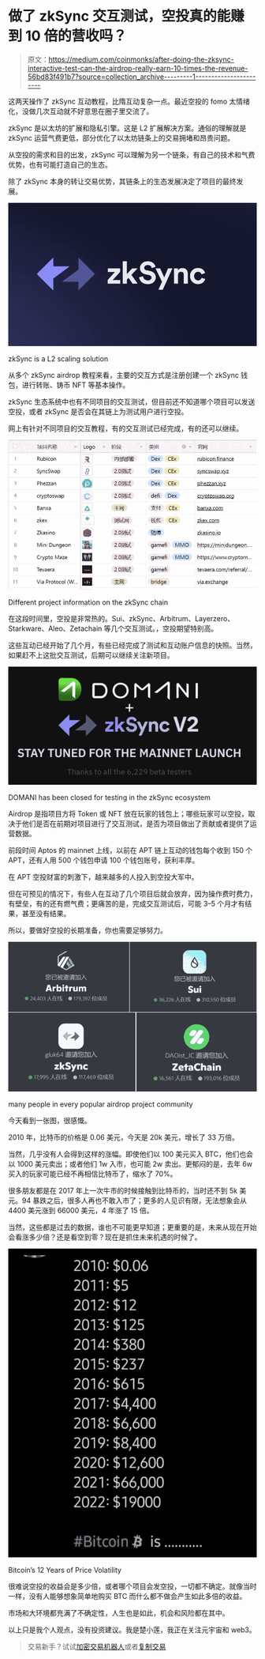 # 做了 zkSync 交互测试，空投真的能赚到 10 倍的营收吗？

> 原文：<https://medium.com/coinmonks/after-doing-the-zksync-interactive-test-can-the-airdrop-really-earn-10-times-the-revenue-56bd83f491b7?source=collection_archive---------1----------------------->

这两天操作了 zkSync 互动教程，比隋互动复杂一点。最近空投的 fomo 太情绪化，没做几次互动就不好意思在圈子里交流了。

zkSync 是以太坊的扩展和隐私引擎。这是 L2 扩展解决方案。通俗的理解就是 zkSync 运营气费更低，部分优化了以太坊链条上的交易拥堵和昂贵问题。

从空投的需求和目的出发，zkSync 可以理解为另一个链条，有自己的技术和气费优势，也有可能打造自己的生态。

除了 zkSync 本身的转让交易优势，其链条上的生态发展决定了项目的最终发展。

![](img/1935c3abf9434d84719d9664ba69dec4.png)

zkSync is a L2 scaling solution

从多个 zkSync airdrop 教程来看，主要的交互方式是注册创建一个 zkSync 钱包，进行转账、铸币 NFT 等基本操作。

zkSync 生态系统中也有不同项目的交互测试，但目前还不知道哪个项目可以发送空投，或者 zkSync 是否会在其链上为测试用户进行空投。

网上有针对不同项目的交互教程，有的交互测试已经完成，有的还可以继续。

![](img/6709d0fe74b240088f263535bb53d432.png)

Different project information on the zkSync chain

在这段时间里，空投是非常热的。Sui、zkSync、Arbitrum、Layerzero、Starkware、Aleo、Zetachain 等几个交互测试。，空投期望特别高。

这些互动已经开始了几个月，有些已经完成了测试和互动账户信息的快照。当然，如果赶不上这批交互测试，后期可以继续关注新项目。

![](img/2d0fa18ddb5c69d200c3a6da978e065a.png)

DOMANI has been closed for testing in the zkSync ecosystem

Airdrop 是指项目方将 Token 或 NFT 放在玩家的钱包上；哪些玩家可以空投，取决于他们是否在前期对项目进行了交互测试，是否为项目做出了贡献或者提供了运营数据。

前段时间 Aptos 的 mainnet 上线，以前在 APT 链上互动的钱包每个收到 150 个 APT，还有人用 500 个钱包申请 100 个钱包账号，获利丰厚。

在 APT 空投财富的刺激下，越来越多的人投入到空投大军中。

但在可预见的情况下，有些人在互动了几个项目后就会放弃，因为操作费时费力，有壁垒，有的还有燃气费；更痛苦的是，完成交互测试后，可能 3–5 个月才有结果，甚至没有结果。

所以，要做好空投的长期准备，你也需要足够努力。

![](img/a28a5303e0d1fbe7d4b4c58a072439a6.png)

many people in every popular airdrop project community

今天看到一张图，很感慨。

2010 年，比特币的价格是 0.06 美元，今天是 20k 美元，增长了 33 万倍。

当然，几乎没有人会得到这样的涨幅。即使他们以 100 美元买入 BTC，他们也会以 1000 美元卖出；或者他们 1w 入市，也可能 2w 卖出。更郁闷的是，去年 6w 买入的玩家可能已经不再相信比特币了，缩水了 70%。

很多朋友都是在 2017 年上一次牛市的时候接触到比特币的，当时还不到 5k 美元。94 暴跌之后，很多人再也不敢入市了；更多的人见识有限，无法想象会从 4400 美元涨到 66000 美元，4 年涨了 15 倍。

当然，这些都是过去的数据，谁也不可能更早知道；更重要的是，未来从现在开始会看涨多少倍？还是看空到零？现在是抓住未来机遇的时候了。

![](img/0b108ed602aa5ec77422bff85b5a9a5c.png)

Bitcoin’s 12 Years of Price Volatility

很难说空投的收益会是多少倍，或者哪个项目会发空投，一切都不确定。就像当时一样，没有人能够想象简单地购买 BTC 而什么都不做会产生如此多倍的收益。

市场和大环境都充满了不确定性，人生也是如此，机会和风险都在其中。

以上只是我个人观点，没有投资建议。我是楚小莲，我正在关注元宇宙和 web3。

> 交易新手？试试[加密交易机器人](/coinmonks/crypto-trading-bot-c2ffce8acb2a)或者[复制交易](/coinmonks/top-10-crypto-copy-trading-platforms-for-beginners-d0c37c7d698c)
